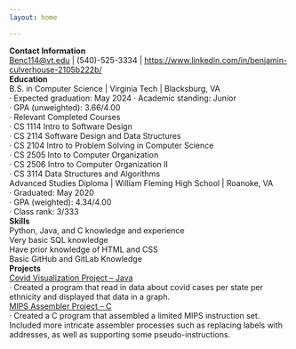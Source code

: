 ```yaml
---
layout: home

---
```


**Contact Information**  
Benc114@vt.edu | (540)-525-3334 | https://www.linkedin.com/in/benjamin-culverhouse-2105b222b/  
**Education**  
B.S. in Computer Science | Virginia Tech | Blacksburg, VA  
·	Expected graduation: May 2024
·	Academic standing: Junior  
·	GPA (unweighted): 3.66/4.00  
·	Relevant Completed Courses  
·	CS 1114 Intro to Software Design  
·	CS 2114 Software Design and Data Structures  
·	CS 2104 Intro to Problem Solving in Computer Science  
·	CS 2505 Into to Computer Organization  
·	CS 2506 Intro to Computer Organization II  
·	CS 3114 Data Structures and Algorithms  
Advanced Studies Diploma | William Fleming High School | Roanoke, VA  
·	Graduated: May 2020  
·	GPA (weighted): 4.34/4.00  
·	Class rank: 3/333  
**Skills**  
Python, Java, and C knowledge and experience  
Very basic SQL knowledge  
Have prior knowledge of HTML and CSS  
Basic GitHub and GitLab Knowledge  
**Projects**  
<ins>Covid Visualization Project – Java</ins>  
· Created a program that read in data about covid cases per state per ethnicity and displayed that data in a graph.  
<ins>MIPS Assembler Project – C</ins>  
· Created a C program that assembled a limited MIPS instruction set. Included more intricate assembler processes such as replacing labels with addresses, as well as supporting some pseudo-instructions.
